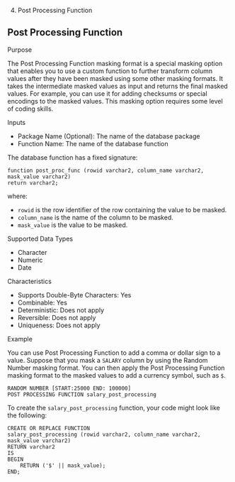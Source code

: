   4. Post Processing Function

## Post Processing Function

Purpose

The Post Processing Function masking format is a special masking option that
enables you to use a custom function to further transform column values after
they have been masked using some other masking formats. It takes the
intermediate masked values as input and returns the final masked values. For
example, you can use it for adding checksums or special encodings to the
masked values. This masking option requires some level of coding skills.

Inputs

  * Package Name (Optional): The name of the database package 
  * Function Name: The name of the database function 

The database function has a fixed signature:

    
    
    function post_proc_func (rowid varchar2, column_name varchar2, mask_value varchar2) 
    return varchar2;

where:

  * `rowid` is the row identifier of the row containing the value to be masked. 
  * `column_name` is the name of the column to be masked. 
  * `mask_value` is the value to be masked. 

Supported Data Types

  * Character
  * Numeric
  * Date

Characteristics

  * Supports Double-Byte Characters: Yes
  * Combinable: Yes
  * Deterministic: Does not apply
  * Reversible: Does not apply
  * Uniqueness: Does not apply

Example

You can use Post Processing Function to add a comma or dollar sign to a value.
Suppose that you mask a `SALARY` column by using the Random Number masking
format. You can then apply the Post Processing Function masking format to the
masked values to add a currency symbol, such as `$`.

    
    
    RANDOM NUMBER [START:25000 END: 100000]
    POST PROCESSING FUNCTION salary_post_processing 	    
    

To create the `salary_post_processing` function, your code might look like the
following:

    
    
    CREATE OR REPLACE FUNCTION 
    salary_post_processing (rowid varchar2, column_name varchar2, mask_value varchar2) 
    RETURN varchar2
    IS
    BEGIN
        RETURN ('$' || mask_value);
    END;
